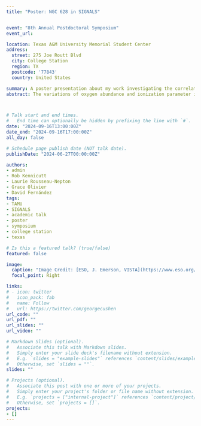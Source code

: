 ```yaml
---
title: "Poster: NGC 628 in SIGNALS"


event: "8th Annual Postdoctoral Symposium"
event_url: 

location: Texas A&M University Memorial Student Center
address:
  street: 275 Joe Routt Blvd
  city: College Station
  region: TX
  postcode: '77843'
  country: United States

summary: A poster presentation about my work investigating the correlation between the ionization parameter and oxygen abundance in NGC 628.    
abstract: The variations of oxygen abundance and ionization parameter in HII regions are usually thought to be the dominant factors that produced variations seen in observed emission line spectra. However, if and how these two quantities are physically related is hotly debated in the literature. Using emission line data of NGC 628 observed with SITELLE as part of SIGNALS, we use a suite of photoionization models to constrain the abundance and ionization parameters for over 1500 HII regions throughout its disk. We measure an anticorrelation between these two properties, consistent with expectations, although with considerable scatter. Secondary trends with dust extinction and star formation potentially explain the large scatter observed. We raise concerns throughout regarding various modeling assumptions and their impact on the observed correlations presented in the literature. 



# Talk start and end times.
#   End time can optionally be hidden by prefixing the line with `#`.
date: "2024-09-16T13:00:00Z"
date_end: "2024-09-16T17:00:00Z"
all_day: false

# Schedule page publish date (NOT talk date).
publishDate: "2024-06-27T00:00:00Z"

authors: 
- admin
- Rob Kennicutt
- Laurie Rousseau-Nepton
- Grace Olivier
- David Fernández
tags: 
- TAMU
- SIGNALS
- academic talk
- poster
- symposium
- college station
- texas

# Is this a featured talk? (true/false)
featured: false

image:
  caption: "Image Credit: [ESO, J. Emerson, VISTA](https://www.eso.org/public/images/eso0949a/)"
  focal_point: Right

links:
# - icon: twitter
#   icon_pack: fab
#   name: Follow
#   url: https://twitter.com/georgecushen
url_code: ""
url_pdf: ""
url_slides: ""
url_video: ""

# Markdown Slides (optional).
#   Associate this talk with Markdown slides.
#   Simply enter your slide deck's filename without extension.
#   E.g. `slides = "example-slides"` references `content/slides/example-slides.md`.
#   Otherwise, set `slides = ""`.
slides: ""

# Projects (optional).
#   Associate this post with one or more of your projects.
#   Simply enter your project's folder or file name without extension.
#   E.g. `projects = ["internal-project"]` references `content/project/deep-learning/index.md`.
#   Otherwise, set `projects = []`.
projects:
- []
---
```


<!-- {{% callout note %}}
Click on the **Slides** button above to view the built-in slides feature.
{{% /callout %}}

Slides can be added in a few ways:

- **Create** slides using Wowchemy's [*Slides*](https://wowchemy.com/docs/managing-content/#create-slides) feature and link using `slides` parameter in the front matter of the talk file
- **Upload** an existing slide deck to `static/` and link using `url_slides` parameter in the front matter of the talk file
- **Embed** your slides (e.g. Google Slides) or presentation video on this page using [shortcodes](https://wowchemy.com/docs/writing-markdown-latex/).

Further event details, including [page elements](https://wowchemy.com/docs/writing-markdown-latex/) such as image galleries, can be added to the body of this page. -->

